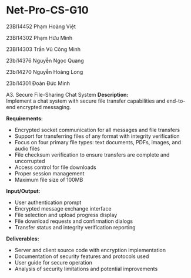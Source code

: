 # Net-Pro-CS-G10
23BI14452	Phạm Hoàng Việt

23BI14302	Phạm Hữu Minh

23BI14303	Trần Vũ Công Minh

23bi14376	Nguyễn Ngọc Quang

23bi14270	Nguyễn Hoàng Long

23bi14301	Đoàn Đức Minh

A3. Secure File-Sharing Chat System
**Description:**  
Implement a chat system with secure file transfer capabilities and end-to-end encrypted messaging.

**Requirements:**
- Encrypted socket communication for all messages and file transfers
- Support for transferring files of any format with integrity verification
- Focus on four primary file types: text documents, PDFs, images, and audio files
- File checksum verification to ensure transfers are complete and uncorrupted
- Access control for file downloads
- Proper session management
- Maximum file size of 100MB

**Input/Output:**
- User authentication prompt
- Encrypted message exchange interface
- File selection and upload progress display
- File download requests and confirmation dialogs
- Transfer status and integrity verification reporting

**Deliverables:**
- Server and client source code with encryption implementation
- Documentation of security features and protocols used
- User guide for secure operation
- Analysis of security limitations and potential improvements
